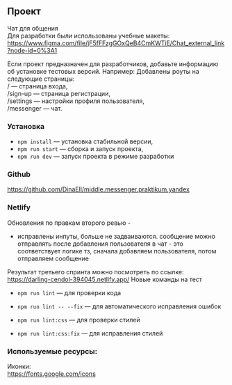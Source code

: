 ## Проект
Чат для общения  
Для разработки были использованы учебные макеты:
https://www.figma.com/file/jF5fFFzgGOxQeB4CmKWTiE/Chat_external_link?node-id=0%3A1

Если проект предназначен для разработчиков, добавьте информацию об установке тестовых версий. Например:
Добавлены роуты на следующие страницы:  
/ — страница входа,  
/sign-up — страница регистрации,  
/settings — настройки профиля пользователя,  
/messenger — чат.

### Установка

- `npm install` — установка стабильной версии,
- `npm run start` — сборка и запуск проекта,
- `npm run dev` — запуск проекта в режиме разработки

### Github
https://github.com/DinaEll/middle.messenger.praktikum.yandex

### Netlify
Обновления по правкам второго ревью -
- исправлены инпуты, больше не задваиваются. сообщение можно отправлять после добавления пользователя в чат - это соответствует логике тз, сначала добавляем пользователя, потом отправляем сообщение


Результат третьего спринта можно посмотреть по ссылке:
https://darling-cendol-394045.netlify.app/
Новые команды на тест

- `npm run lint` — для проверки кода
- `npm run lint -- --fix` — для автоматического исправления ошибок


- `npm run lint:css` — для проверки стилей
- `npm run lint:css:fix` — для исправления стилей


### Используемые ресурсы:  
Иконки:  
https://fonts.google.com/icons 
